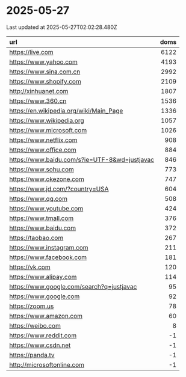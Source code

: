 # 2025-05-27

<!-- BEGIN -->
Last updated at 2025-05-27T02:02:28.480Z

url | doms
:- | -:
https://live.com | 6122
https://www.yahoo.com | 4193
https://www.sina.com.cn | 2992
https://www.shopify.com | 2109
http://xinhuanet.com | 1807
https://www.360.cn | 1536
https://en.wikipedia.org/wiki/Main_Page | 1336
https://www.wikipedia.org | 1057
https://www.microsoft.com | 1026
https://www.netflix.com | 908
https://www.office.com | 884
https://www.baidu.com/s?ie=UTF-8&wd=justjavac | 846
https://www.sohu.com | 773
https://www.okezone.com | 747
https://www.jd.com/?country=USA | 604
https://www.qq.com | 508
https://www.youtube.com | 424
https://www.tmall.com | 376
https://www.baidu.com | 372
https://taobao.com | 267
https://www.instagram.com | 211
https://www.facebook.com | 181
https://vk.com | 120
https://www.alipay.com | 114
https://www.google.com/search?q=justjavac | 95
https://www.google.com | 92
https://zoom.us | 78
https://www.amazon.com | 60
https://weibo.com | 8
https://www.reddit.com | -1
https://www.csdn.net | -1
https://panda.tv | -1
http://microsoftonline.com | -1
<!-- END -->
